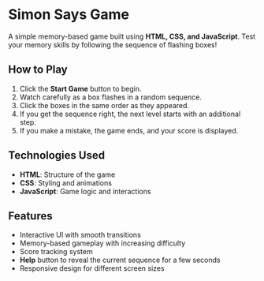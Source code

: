 # Simon Says Game

A simple memory-based game built using **HTML, CSS, and JavaScript**. Test your memory skills by following the sequence of flashing boxes!

## How to Play
1. Click the **Start Game** button to begin.
2. Watch carefully as a box flashes in a random sequence.
3. Click the boxes in the same order as they appeared.
4. If you get the sequence right, the next level starts with an additional step.
5. If you make a mistake, the game ends, and your score is displayed.

## Technologies Used
- **HTML**: Structure of the game
- **CSS**: Styling and animations
- **JavaScript**: Game logic and interactions

## Features
- Interactive UI with smooth transitions  
- Memory-based gameplay with increasing difficulty  
- Score tracking system  
- **Help** button to reveal the current sequence for a few seconds  
- Responsive design for different screen sizes  
